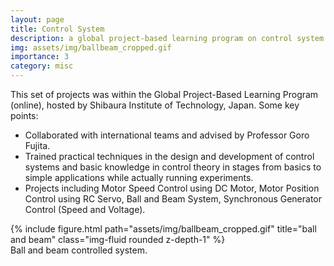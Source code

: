 ```yaml
---
layout: page
title: Control System
description: a global project-based learning program on control system design
img: assets/img/ballbeam_cropped.gif
importance: 3
category: misc
---
```


This set of projects was within the Global Project-Based Learning Program (online), hosted by Shibaura Institute of Technology, Japan. Some key points:

- Collaborated with international teams and advised by Professor Goro Fujita.
- Trained practical techniques in the design and development of control systems and basic knowledge in control theory in stages from basics to simple applications while actually running experiments.
- Projects including Motor Speed Control using DC Motor, Motor Position Control using RC Servo, Ball and Beam System, Synchronous Generator Control (Speed and Voltage).

<div class="row justify-content-sm-center">
    <div class="col-sm-8 mt-3 mt-md-0">
        {% include figure.html path="assets/img/ballbeam_cropped.gif" title="ball and beam" class="img-fluid rounded z-depth-1" %}
    </div>
</div>
<div class="caption">
    Ball and beam controlled system.
</div>